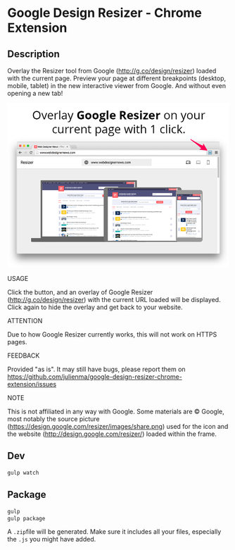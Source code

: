 # Google Design Resizer - Chrome Extension

## Description

Overlay the Resizer tool from Google (http://g.co/design/resizer) loaded with the current page.
Preview your page at different breakpoints (desktop, mobile, tablet) in the new interactive viewer from Google. And without even opening a new tab!

![](https://raw.githubusercontent.com/julienma/google-design-resizer-chrome-extension/master/_sources/exports/shots-promo-920.png)

USAGE

Click the button, and an overlay of Google Resizer (http://g.co/design/resizer) with the current URL loaded will be displayed.
Click again to hide the overlay and get back to your website.

ATTENTION

Due to how Google Resizer currently works, this will not work on HTTPS pages.

FEEDBACK

Provided "as is".
It may still have bugs, please report them on https://github.com/julienma/google-design-resizer-chrome-extension/issues

NOTE

This is not affiliated in any way with Google.
Some materials are © Google, most notably the source picture (https://design.google.com/resizer/images/share.png) used for the icon and the website (http://design.google.com/resizer/) loaded within the frame.

## Dev

```
gulp watch
```

## Package

```
gulp
gulp package
```

A `.zip`file will be generated.
Make sure it includes all your files, especially the `.js` you might have added.
